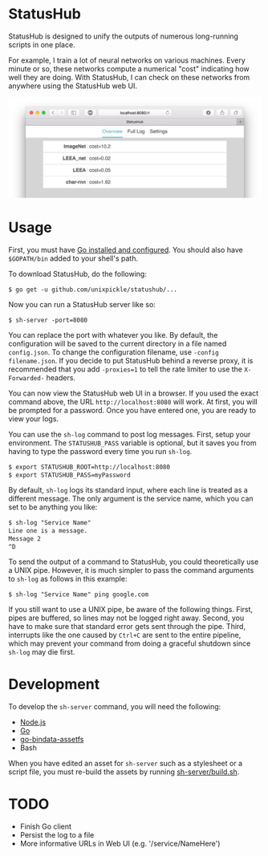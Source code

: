 # StatusHub

StatusHub is designed to unify the outputs of numerous long-running scripts in one place.

For example, I train a lot of neural networks on various machines. Every minute or so, these networks compute a numerical "cost" indicating how well they are doing. With StatusHub, I can check on these networks from anywhere using the StatusHub web UI.

![Web UI screenshot](overview_screenshot.png)

# Usage

First, you must have [Go installed and configured](https://golang.org/doc/install). You should also have `$GOPATH/bin` added to your shell's path.

To download StatusHub, do the following:

```
$ go get -u github.com/unixpickle/statushub/...
```

Now you can run a StatusHub server like so:

```
$ sh-server -port=8080
```

You can replace the port with whatever you like. By default, the configuration will be saved to the current directory in a file named `config.json`. To change the configuration filename, use `-config filename.json`. If you decide to put StatusHub behind a reverse proxy, it is recommended that you add `-proxies=1` to tell the rate limiter to use the `X-Forwarded-` headers.

You can now view the StatusHub web UI in a browser. If you used the exact command above, the URL `http://localhost:8080` will work. At first, you will be prompted for a password. Once you have entered one, you are ready to view your logs.

You can use the `sh-log` command to post log messages. First, setup your environment. The `STATUSHUB_PASS` variable is optional, but it saves you from having to type the password every time you run `sh-log`.

```
$ export STATUSHUB_ROOT=http://localhost:8080
$ export STATUSHUB_PASS=myPassword
```

By default, `sh-log` logs its standard input, where each line is treated as a different message. The only argument is the service name, which you can set to be anything you like:

```
$ sh-log "Service Name"
Line one is a message.
Message 2
^D
```

To send the output of a command to StatusHub, you could theoretically use a UNIX pipe. However, it is much simpler to pass the command arguments to `sh-log` as follows in this example:

```
$ sh-log "Service Name" ping google.com
```

If you still want to use a UNIX pipe, be aware of the following things. First, pipes are buffered, so lines may not be logged right away. Second, you have to make sure that standard error gets sent through the pipe. Third, interrupts like the one caused by `Ctrl+C` are sent to the entire pipeline, which may prevent your command from doing a graceful shutdown since `sh-log` may die first.

# Development

To develop the `sh-server` command, you will need the following:

 * [Node.js](https://nodejs.org)
 * [Go](https://golang.org/doc/install)
 * [go-bindata-assetfs](https://github.com/elazarl/go-bindata-assetfs)
 * Bash

When you have edited an asset for `sh-server` such as a stylesheet or a script file, you must re-build the assets by running [sh-server/build.sh](sh-server/build.sh).

# TODO

 * Finish Go client
 * Persist the log to a file
 * More informative URLs in Web UI (e.g. '/service/NameHere')
